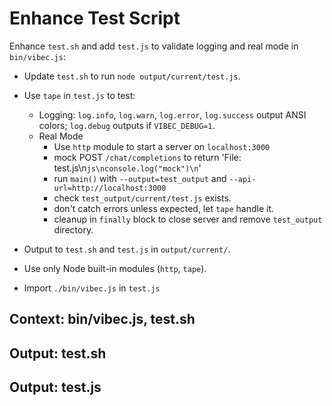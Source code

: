 # Enhance Test Script

Enhance `test.sh` and add `test.js` to validate logging and real mode in `bin/vibec.js`:
- Update `test.sh` to run `node output/current/test.js`.
- Use `tape` in `test.js` to test:
  - Logging: `log.info`, `log.warn`, `log.error`, `log.success` output ANSI colors; `log.debug` outputs if `VIBEC_DEBUG=1`.
  - Real Mode
    - Use `http` module to start a server on `localhost:3000`
    - mock POST `/chat/completions` to return 'File: test.js\n```js\nconsole.log("mock")\n```'
    - run `main()` with `--output=test_output` and `--api-url=http://localhost:3000`
    - check `test_output/current/test.js` exists.
    - don't catch errors unless expected, let `tape` handle it. 
    - cleanup in `finally` block to close server and remove `test_output` directory.

- Output to `test.sh` and `test.js` in `output/current/`.
- Use only Node built-in modules (`http`, `tape`).
- Import `./bin/vibec.js` in `test.js`

## Context: bin/vibec.js, test.sh
## Output: test.sh
## Output: test.js
